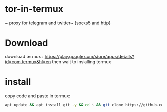 # tor-in-termux
~ proxy for telegram and twitter~
{socks5 and http}
 # Download
download termux : https://play.google.com/store/apps/details?id=com.termux&hl=en
then wait to installing termux 
# install
copy code and paste in termux:

```bash
apt update && apt install git -y && cd ~ && git clone https://github.com/samsesh/tor-in-termux.git && bash ~/tor-in-termux/run.sh
```

